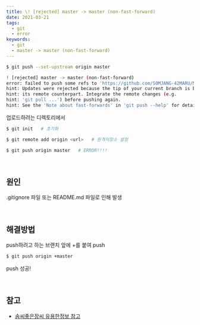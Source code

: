 ```yaml
---
title: \! [rejected] master -> master (non-fast-forward)
date: 2021-03-21
tags:
  - git
  - error
keywords:
  - git
  - master -> master (non-fast-forward)
---
```


```bash
$ git push --set-upstream origin master

! [rejected] master -> master (non-fast-forward)
error: failed to push some refs to 'https://github.com/SOMJANG-42MARU/MaruKeyword.git'
hint: Updates were rejected because the tip of your current branch is behind
hint: its remote counterpart. Integrate the remote changes (e.g.
hint: 'git pull ...') before pushing again.
hint: See the 'Note about fast-forwards' in 'git push --help' for details.
```

업로드하려는 디렉토리에서

```bash
$ git init   # 초기화
```

```bash
$ git remote add origin <url>   # 원격저장소 설정
```

```bash
$ git push origin master   # ERROR!!!!
```

<br/>

## 원인

.gitignore 파일 또는 README.md 파일로 인해 발생

<br/>

## 해결방법

push하려고 하는 브랜치 앞에 +를 붙여 push

```bash
$ git push origin +master
```

push 성공!

<br/>

## 참고

- [솜씨좋은장씨 유용한정보 참고](https://somjang.tistory.com/entry/Git-rejected-master-master-non-fast-forward-%ED%95%B4%EA%B2%B0-%EB%B0%A9%EB%B2%95)
